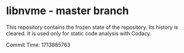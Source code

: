# libnvme - master branch

This repository contains the frozen state of the repository.
Its history is cleared. It is used only for static code
analysis with Codacy.

Commit Time: 1713885763